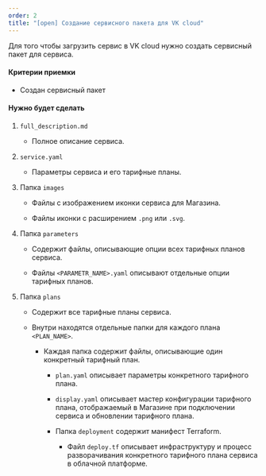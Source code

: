 ```yaml
---
order: 2
title: "[open] Создание сервисного пакета для VK cloud"
---
```


Для того чтобы загрузить сервис в VK cloud нужно создать сервисный пакет для сервиса.

#### Критерии приемки

-  Создан сервисный пакет

#### Нужно будет сделать

1. `full_description.md`

   -  Полное описание сервиса.

2. `service.yaml`

   -  Параметры сервиса и его тарифные планы.

3. Папка `images`

   -  Файлы с изображением иконки сервиса для Магазина.

   -  Файлы иконки с расширением `.png` или `.svg`.

4. Папка `parameters`

   -  Содержит файлы, описывающие опции всех тарифных планов сервиса.

   -  Файлы `<PARAMETR_NAME>.yaml` описывают отдельные опции тарифных планов.

5. Папка `plans`

   -  Содержит все тарифные планы сервиса.

   -  Внутри находятся отдельные папки для каждого плана `<PLAN_NAME>`.

      -  Каждая папка содержит файлы, описывающие один конкретный тарифный план.

         -  `plan.yaml` описывает параметры конкретного тарифного плана.

         -  `display.yaml` описывает мастер конфигурации тарифного плана, отображаемый в Магазине при подключении сервиса и обновлении тарифного плана.

         -  Папка `deployment` содержит манифест Terraform.

            -  Файл `deploy.tf` описывает инфраструктуру и процесс разворачивания конкретного тарифного плана сервиса в облачной платформе.